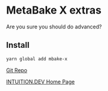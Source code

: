 
# MetaBake X extras

Are you sure you should do advanced?


## Install
```sh
yarn global add mbake-x
```


[Git Repo](http://git.mbake.org)

[INTUITION.DEV Home Page](https://www.INTUITION.DEV)


